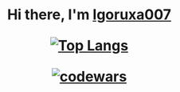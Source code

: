 <h1 align="center">Hi there, I'm <a href="https://daniilshat.ru/" target="_blank">Igoruxa007</a> 

[![Top Langs](https://github-readme-stats.vercel.app/api/top-langs/?username=igoruxa007&layout=compact)]()
  
[![codewars](https://www.codewars.com/users/Igoruxa007/badges/small)](https://www.codewars.com/users/username) 
